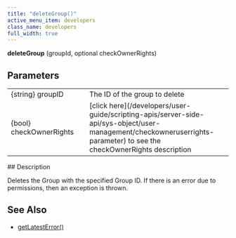 ```yaml
---
title: "deleteGroup()"
active_menu_item: developers
class_name: developers
full_width: true
---
```



**deleteGroup** (groupId, optional checkOwnerRights)

## Parameters

<table>
<tr>
<td width="183">
{string} groupID

</td>
<td width="15">
</td>
<td width="682">
The ID of the group to delete

</td>
</tr>
<tr>
<td width="183">
{bool} checkOwnerRights

</td>
<td width="15">
</td>
<td width="682">
[click here](/developers/user-guide/scripting-apis/server-side-api/sys-object/user-management/checkowneruserrights-parameter) to see the checkOwnerRights description

</td>
</tr>
</table>
## Description

Deletes the Group with the specified Group ID. If there is an error due to permissions, then an exception is thrown.

     
   

## See Also

 - [getLatestError()](/developers/user-guide/scripting-apis/server-side-api/ssj-object/miscellaneous/getlatesterror)

